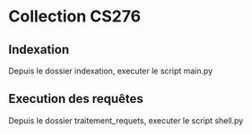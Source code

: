 # Collection CS276

## Indexation
Depuis le dossier indexation, executer le script main.py

## Execution des requêtes
Depuis le dossier traitement_requets, executer le script shell.py